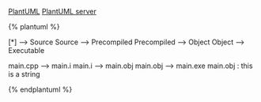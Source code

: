 
[PlantUML](http://plantuml.com/)
[PlantUML server](http://www.plantuml.com/plantuml)

{% plantuml %}

[*] --> Source
Source --> Precompiled
Precompiled --> Object
Object --> Executable

main.cpp --> main.i
main.i --> main.obj
main.obj --> main.exe
main.obj : this is a string

{% endplantuml %}
